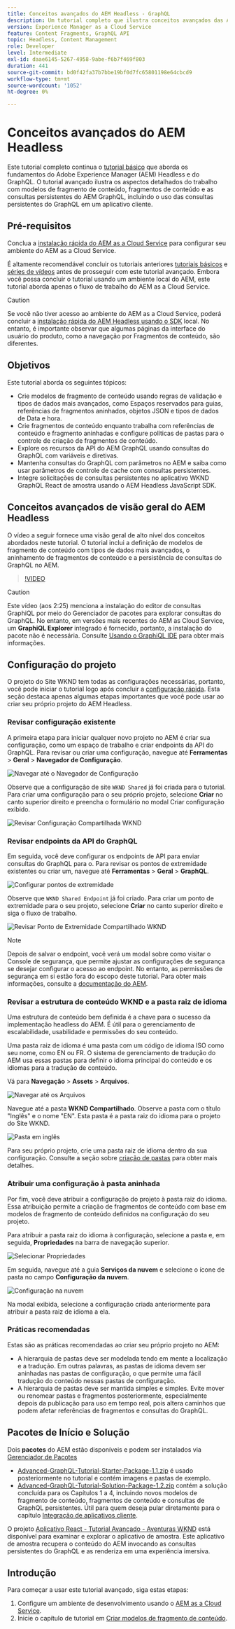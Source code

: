 ```yaml
---
title: Conceitos avançados do AEM Headless - GraphQL
description: Um tutorial completo que ilustra conceitos avançados das APIs do Adobe Experience Manager (AEM) GraphQL.
version: Experience Manager as a Cloud Service
feature: Content Fragments, GraphQL API
topic: Headless, Content Management
role: Developer
level: Intermediate
exl-id: daae6145-5267-4958-9abe-f6b7f469f803
duration: 441
source-git-commit: bd0f42fa37b7bbe19bf0d7fc65801198e64cbcd9
workflow-type: tm+mt
source-wordcount: '1052'
ht-degree: 0%

---
```


# Conceitos avançados do AEM Headless

Este tutorial completo continua o [tutorial básico](../multi-step/overview.md) que aborda os fundamentos do Adobe Experience Manager (AEM) Headless e do GraphQL. O tutorial avançado ilustra os aspectos detalhados do trabalho com modelos de fragmento de conteúdo, fragmentos de conteúdo e as consultas persistentes do AEM GraphQL, incluindo o uso das consultas persistentes do GraphQL em um aplicativo cliente.

## Pré-requisitos

Conclua a [instalação rápida do AEM as a Cloud Service](../quick-setup/cloud-service.md) para configurar seu ambiente do AEM as a Cloud Service.

É altamente recomendável concluir os tutoriais anteriores [tutoriais básicos](../multi-step/overview.md) e [séries de vídeos](../video-series/modeling-basics.md) antes de prosseguir com este tutorial avançado. Embora você possa concluir o tutorial usando um ambiente local do AEM, este tutorial aborda apenas o fluxo de trabalho do AEM as a Cloud Service.

>[!CAUTION]
>
>Se você não tiver acesso ao ambiente do AEM as a Cloud Service, poderá concluir a [instalação rápida do AEM Headless usando o SDK](https://experienceleague.adobe.com/docs/experience-manager-learn/getting-started-with-aem-headless/graphql/quick-setup/local-sdk.html?lang=pt-BR) local. No entanto, é importante observar que algumas páginas da interface do usuário do produto, como a navegação por Fragmentos de conteúdo, são diferentes.



## Objetivos

Este tutorial aborda os seguintes tópicos:

* Crie modelos de fragmento de conteúdo usando regras de validação e tipos de dados mais avançados, como Espaços reservados para guias, referências de fragmentos aninhados, objetos JSON e tipos de dados de Data e hora.
* Crie fragmentos de conteúdo enquanto trabalha com referências de conteúdo e fragmento aninhadas e configure políticas de pastas para o controle de criação de fragmentos de conteúdo.
* Explore os recursos da API do AEM GraphQL usando consultas do GraphQL com variáveis e diretivas.
* Mantenha consultas do GraphQL com parâmetros no AEM e saiba como usar parâmetros de controle de cache com consultas persistentes.
* Integre solicitações de consultas persistentes no aplicativo WKND GraphQL React de amostra usando o AEM Headless JavaScript SDK.

## Conceitos avançados de visão geral do AEM Headless

O vídeo a seguir fornece uma visão geral de alto nível dos conceitos abordados neste tutorial. O tutorial inclui a definição de modelos de fragmento de conteúdo com tipos de dados mais avançados, o aninhamento de fragmentos de conteúdo e a persistência de consultas do GraphQL no AEM.

>[!VIDEO](https://video.tv.adobe.com/v/3446132?quality=12&learn=on&captions=por_br)

>[!CAUTION]
>
>Este vídeo (aos 2:25) menciona a instalação do editor de consultas GraphiQL por meio do Gerenciador de pacotes para explorar consultas do GraphQL. No entanto, em versões mais recentes do AEM as Cloud Service, um **GraphiQL Explorer** integrado é fornecido, portanto, a instalação do pacote não é necessária. Consulte [Usando o GraphiQL IDE](https://experienceleague.adobe.com/docs/experience-manager-cloud-service/content/headless/graphql-api/graphiql-ide.html?lang=pt-BR) para obter mais informações.


## Configuração do projeto

O projeto do Site WKND tem todas as configurações necessárias, portanto, você pode iniciar o tutorial logo após concluir a [configuração rápida](../quick-setup/cloud-service.md). Esta seção destaca apenas algumas etapas importantes que você pode usar ao criar seu próprio projeto do AEM Headless.


### Revisar configuração existente

A primeira etapa para iniciar qualquer novo projeto no AEM é criar sua configuração, como um espaço de trabalho e criar endpoints da API do GraphQL. Para revisar ou criar uma configuração, navegue até **Ferramentas** > **Geral** > **Navegador de Configuração**.

![Navegar até o Navegador de Configuração](assets/overview/create-configuration.png)

Observe que a configuração de site `WKND Shared` já foi criada para o tutorial. Para criar uma configuração para o seu próprio projeto, selecione **Criar** no canto superior direito e preencha o formulário no modal Criar configuração exibido.

![Revisar Configuração Compartilhada WKND](assets/overview/review-wknd-shared-configuration.png)

### Revisar endpoints da API do GraphQL

Em seguida, você deve configurar os endpoints de API para enviar consultas do GraphQL para o. Para revisar os pontos de extremidade existentes ou criar um, navegue até **Ferramentas** > **Geral** > **GraphQL**.

![Configurar pontos de extremidade](assets/overview/endpoints.png)

Observe que `WKND Shared Endpoint` já foi criado. Para criar um ponto de extremidade para o seu projeto, selecione **Criar** no canto superior direito e siga o fluxo de trabalho.

![Revisar Ponto de Extremidade Compartilhado WKND](assets/overview/review-wknd-shared-endpoint.png)

>[!NOTE]
>
> Depois de salvar o endpoint, você verá um modal sobre como visitar o Console de segurança, que permite ajustar as configurações de segurança se desejar configurar o acesso ao endpoint. No entanto, as permissões de segurança em si estão fora do escopo deste tutorial. Para obter mais informações, consulte a [documentação do AEM](https://experienceleague.adobe.com/docs/experience-manager-65/administering/security/security.html?lang=pt-BR).

### Revisar a estrutura de conteúdo WKND e a pasta raiz de idioma

Uma estrutura de conteúdo bem definida é a chave para o sucesso da implementação headless do AEM. É útil para o gerenciamento de escalabilidade, usabilidade e permissões do seu conteúdo.

Uma pasta raiz de idioma é uma pasta com um código de idioma ISO como seu nome, como EN ou FR. O sistema de gerenciamento de tradução do AEM usa essas pastas para definir o idioma principal do conteúdo e os idiomas para a tradução de conteúdo.

Vá para **Navegação** > **Assets** > **Arquivos**.

![Navegar até os Arquivos](assets/overview/files.png)

Navegue até a pasta **WKND Compartilhado**. Observe a pasta com o título &quot;Inglês&quot; e o nome &quot;EN&quot;. Esta pasta é a pasta raiz do idioma para o projeto do Site WKND.

![Pasta em inglês](assets/overview/english.png)

Para seu próprio projeto, crie uma pasta raiz de idioma dentro da sua configuração. Consulte a seção sobre [criação de pastas](/help/headless-tutorial/graphql/advanced-graphql/author-content-fragments.md#create-folders) para obter mais detalhes.

### Atribuir uma configuração à pasta aninhada

Por fim, você deve atribuir a configuração do projeto à pasta raiz do idioma. Essa atribuição permite a criação de fragmentos de conteúdo com base em modelos de fragmento de conteúdo definidos na configuração do seu projeto.

Para atribuir a pasta raiz do idioma à configuração, selecione a pasta e, em seguida, **Propriedades** na barra de navegação superior.

![Selecionar Propriedades](assets/overview/properties.png)

Em seguida, navegue até a guia **Serviços da nuvem** e selecione o ícone de pasta no campo **Configuração da nuvem**.

![Configuração na nuvem](assets/overview/cloud-conf.png)

Na modal exibida, selecione a configuração criada anteriormente para atribuir a pasta raiz de idioma a ela.

### Práticas recomendadas

Estas são as práticas recomendadas ao criar seu próprio projeto no AEM:

* A hierarquia de pastas deve ser modelada tendo em mente a localização e a tradução. Em outras palavras, as pastas de idioma devem ser aninhadas nas pastas de configuração, o que permite uma fácil tradução do conteúdo nessas pastas de configuração.
* A hierarquia de pastas deve ser mantida simples e simples. Evite mover ou renomear pastas e fragmentos posteriormente, especialmente depois da publicação para uso em tempo real, pois altera caminhos que podem afetar referências de fragmentos e consultas do GraphQL.

## Pacotes de Início e Solução

Dois **pacotes** do AEM estão disponíveis e podem ser instalados via [Gerenciador de Pacotes](/help/headless-tutorial/graphql/advanced-graphql/author-content-fragments.md#sample-content)

* [Advanced-GraphQL-Tutorial-Starter-Package-1.1.zip](/help/headless-tutorial/graphql/advanced-graphql/assets/tutorial-files/Advanced-GraphQL-Tutorial-Starter-Package-1.1.zip) é usado posteriormente no tutorial e contém imagens e pastas de exemplo.
* [Advanced-GraphQL-Tutorial-Solution-Package-1.2.zip](/help/headless-tutorial/graphql/advanced-graphql/assets/tutorial-files/Advanced-GraphQL-Tutorial-Solution-Package-1.2.zip) contém a solução concluída para os Capítulos 1 a 4, incluindo novos modelos de fragmento de conteúdo, fragmentos de conteúdo e consultas de GraphQL persistentes. Útil para quem deseja pular diretamente para o capítulo [Integração de aplicativos cliente](/help/headless-tutorial/graphql/advanced-graphql/client-application-integration.md).


O projeto [Aplicativo React - Tutorial Avançado - Aventuras WKND](https://github.com/adobe/aem-guides-wknd-graphql/blob/main/advanced-tutorial/README.md) está disponível para examinar e explorar o aplicativo de amostra. Este aplicativo de amostra recupera o conteúdo do AEM invocando as consultas persistentes do GraphQL e as renderiza em uma experiência imersiva.

## Introdução

Para começar a usar este tutorial avançado, siga estas etapas:

1. Configure um ambiente de desenvolvimento usando o [AEM as a Cloud Service](../quick-setup/cloud-service.md).
1. Inicie o capítulo de tutorial em [Criar modelos de fragmento de conteúdo](/help/headless-tutorial/graphql/advanced-graphql/create-content-fragment-models.md).
